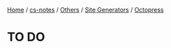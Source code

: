 [Home](https://mengxianbin.github.io) /
[cs-notes](https://mengxianbin.github.io/cs-notes/site) /
[Others](https://mengxianbin.github.io/cs-notes/site/Others) /
[Site Generators](https://mengxianbin.github.io/cs-notes/site/Others/Site%20Generators) /
[Octopress](https://mengxianbin.github.io/cs-notes/site/Others/Site%20Generators/Octopress)

# TO DO
